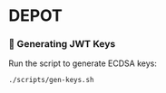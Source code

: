 # DEPOT

### 🔐 Generating JWT Keys

Run the script to generate ECDSA keys:

```bash
./scripts/gen-keys.sh